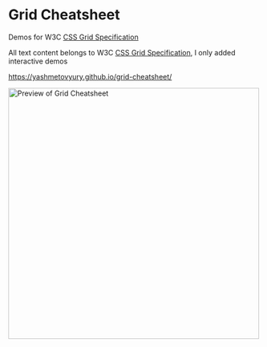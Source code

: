 # Grid Cheatsheet

Demos for W3C [CSS Grid Specification](https://www.w3.org/TR/css-grid-1)

All text content belongs to W3C <a href="https://www.w3.org/TR/css-grid-1">CSS Grid Specification</a>, I only added interactive demos

https://yashmetovyury.github.io/grid-cheatsheet/

<img src="https://yashmetovyury.github.io/grid-cheatsheet/screenshot.png"
alt="Preview of Grid Cheatsheet" width="500"/>
